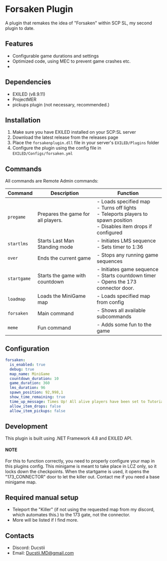 # Forsaken Plugin

A plugin that remakes the idea of "Forsaken" within SCP SL, my second plugin to date.

## Features
- Configurable game durations and settings
- Optimized code, using MEC to prevent game crashes etc.
- 

## Dependencies

- EXILED (v8.9.11)
- ProjectMER
- pickups plugin (not necessary, recommended.)

## Installation

1. Make sure you have EXILED installed on your SCP:SL server
2. Download the latest release from the releases page
3. Place the `forsakenplugin.dll` file in your server's `EXILED/Plugins` folder
4. Configure the plugin using the config file in `EXILED/Configs/forsaken.yml`

## Commands

All commands are Remote Admin commands:

| Command | Description | Function |
|---------|-------------|-----------|
| `pregame` | Prepares the game for all players. | - Loads specified map<br>- Turns off lights<br>- Teleports players to spawn position<br>- Disables item drops if configured |
| `startlms` | Starts Last Man Standing mode | - Initiates LMS sequence<br>- Sets timer to 1:36 |
| `over` | Ends the current game | - Stops any running game sequences |
| `startgame` | Starts the game with countdown | - Initiates game sequence<br>- Starts countdown timer<br>- Opens the 173 connector door. |
| `loadmap` | Loads the MiniGame map | - Loads specified map from config |
| `forsaken` | Main command | - Shows all available subcommands |
| `meme` | Fun command | - Adds some fun to the game |

## Configuration

```yaml
forsaken:
  is_enabled: true
  debug: true
  map_name: MiniGame
  countdown_duration: 10
  game_duration: 360
  lms_duration: 96
  spawn_position: 92,998,1
  show_time_remaining: true
  time_up_message: Times Up! All alive players have been set to Tutorial.
  allow_item_drops: false
  allow_item_pickups: false
```

## Development

This plugin is built using .NET Framework 4.8 and EXILED API.

#### NOTE
For this to function correctly, you need to properly configure your map in this plugins config. This minigame is meant to take place in LCZ only, so it locks down the checkpoints. When the startgame is used, it opens the "173_CONNECTOR" door to let the killer out. Contact me if you need a base minigame map.

## Required manual setup
- Teleport the "Killer" (if not using the requested map from my discord, which automates this.) to the 173 gate, not the connector.
- More will be listed if I find more.

## Contacts
- Discord: Ducstii
- Email: Ducstii.MD@gmail.com